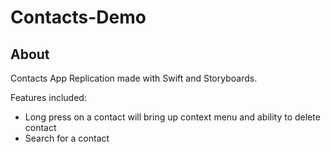 # Contacts-Demo

## About
Contacts App Replication made with Swift and Storyboards.

Features included:
- Long press on a contact will bring up context menu and ability to delete contact
- Search for a contact

